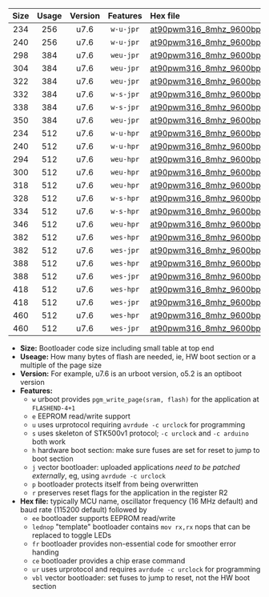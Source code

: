 |Size|Usage|Version|Features|Hex file|
|:-:|:-:|:-:|:-:|:--|
|234|256|u7.6|`w-u-jpr`|[at90pwm316_8mhz_9600bps_ur_vbl.hex](https://raw.githubusercontent.com/stefanrueger/urboot/main/at90pwm316_8mhz_9600bps_ur_vbl.hex)|
|240|256|u7.6|`w-u-jpr`|[at90pwm316_8mhz_9600bps_lednop_ur_vbl.hex](https://raw.githubusercontent.com/stefanrueger/urboot/main/at90pwm316_8mhz_9600bps_lednop_ur_vbl.hex)|
|298|384|u7.6|`weu-jpr`|[at90pwm316_8mhz_9600bps_ee_ur_vbl.hex](https://raw.githubusercontent.com/stefanrueger/urboot/main/at90pwm316_8mhz_9600bps_ee_ur_vbl.hex)|
|304|384|u7.6|`weu-jpr`|[at90pwm316_8mhz_9600bps_ee_lednop_ur_vbl.hex](https://raw.githubusercontent.com/stefanrueger/urboot/main/at90pwm316_8mhz_9600bps_ee_lednop_ur_vbl.hex)|
|322|384|u7.6|`weu-jpr`|[at90pwm316_8mhz_9600bps_ee_lednop_fr_ur_vbl.hex](https://raw.githubusercontent.com/stefanrueger/urboot/main/at90pwm316_8mhz_9600bps_ee_lednop_fr_ur_vbl.hex)|
|332|384|u7.6|`w-s-jpr`|[at90pwm316_8mhz_9600bps_vbl.hex](https://raw.githubusercontent.com/stefanrueger/urboot/main/at90pwm316_8mhz_9600bps_vbl.hex)|
|338|384|u7.6|`w-s-jpr`|[at90pwm316_8mhz_9600bps_lednop_vbl.hex](https://raw.githubusercontent.com/stefanrueger/urboot/main/at90pwm316_8mhz_9600bps_lednop_vbl.hex)|
|350|384|u7.6|`weu-jpr`|[at90pwm316_8mhz_9600bps_ee_lednop_fr_ce_ur_vbl.hex](https://raw.githubusercontent.com/stefanrueger/urboot/main/at90pwm316_8mhz_9600bps_ee_lednop_fr_ce_ur_vbl.hex)|
|234|512|u7.6|`w-u-hpr`|[at90pwm316_8mhz_9600bps_ur.hex](https://raw.githubusercontent.com/stefanrueger/urboot/main/at90pwm316_8mhz_9600bps_ur.hex)|
|240|512|u7.6|`w-u-hpr`|[at90pwm316_8mhz_9600bps_lednop_ur.hex](https://raw.githubusercontent.com/stefanrueger/urboot/main/at90pwm316_8mhz_9600bps_lednop_ur.hex)|
|294|512|u7.6|`weu-hpr`|[at90pwm316_8mhz_9600bps_ee_ur.hex](https://raw.githubusercontent.com/stefanrueger/urboot/main/at90pwm316_8mhz_9600bps_ee_ur.hex)|
|300|512|u7.6|`weu-hpr`|[at90pwm316_8mhz_9600bps_ee_lednop_ur.hex](https://raw.githubusercontent.com/stefanrueger/urboot/main/at90pwm316_8mhz_9600bps_ee_lednop_ur.hex)|
|318|512|u7.6|`weu-hpr`|[at90pwm316_8mhz_9600bps_ee_lednop_fr_ur.hex](https://raw.githubusercontent.com/stefanrueger/urboot/main/at90pwm316_8mhz_9600bps_ee_lednop_fr_ur.hex)|
|328|512|u7.6|`w-s-hpr`|[at90pwm316_8mhz_9600bps.hex](https://raw.githubusercontent.com/stefanrueger/urboot/main/at90pwm316_8mhz_9600bps.hex)|
|334|512|u7.6|`w-s-hpr`|[at90pwm316_8mhz_9600bps_lednop.hex](https://raw.githubusercontent.com/stefanrueger/urboot/main/at90pwm316_8mhz_9600bps_lednop.hex)|
|346|512|u7.6|`weu-hpr`|[at90pwm316_8mhz_9600bps_ee_lednop_fr_ce_ur.hex](https://raw.githubusercontent.com/stefanrueger/urboot/main/at90pwm316_8mhz_9600bps_ee_lednop_fr_ce_ur.hex)|
|382|512|u7.6|`wes-hpr`|[at90pwm316_8mhz_9600bps_ee.hex](https://raw.githubusercontent.com/stefanrueger/urboot/main/at90pwm316_8mhz_9600bps_ee.hex)|
|382|512|u7.6|`wes-jpr`|[at90pwm316_8mhz_9600bps_ee_vbl.hex](https://raw.githubusercontent.com/stefanrueger/urboot/main/at90pwm316_8mhz_9600bps_ee_vbl.hex)|
|388|512|u7.6|`wes-hpr`|[at90pwm316_8mhz_9600bps_ee_lednop.hex](https://raw.githubusercontent.com/stefanrueger/urboot/main/at90pwm316_8mhz_9600bps_ee_lednop.hex)|
|388|512|u7.6|`wes-jpr`|[at90pwm316_8mhz_9600bps_ee_lednop_vbl.hex](https://raw.githubusercontent.com/stefanrueger/urboot/main/at90pwm316_8mhz_9600bps_ee_lednop_vbl.hex)|
|418|512|u7.6|`wes-hpr`|[at90pwm316_8mhz_9600bps_ee_lednop_fr.hex](https://raw.githubusercontent.com/stefanrueger/urboot/main/at90pwm316_8mhz_9600bps_ee_lednop_fr.hex)|
|418|512|u7.6|`wes-jpr`|[at90pwm316_8mhz_9600bps_ee_lednop_fr_vbl.hex](https://raw.githubusercontent.com/stefanrueger/urboot/main/at90pwm316_8mhz_9600bps_ee_lednop_fr_vbl.hex)|
|460|512|u7.6|`wes-hpr`|[at90pwm316_8mhz_9600bps_ee_lednop_fr_ce.hex](https://raw.githubusercontent.com/stefanrueger/urboot/main/at90pwm316_8mhz_9600bps_ee_lednop_fr_ce.hex)|
|460|512|u7.6|`wes-jpr`|[at90pwm316_8mhz_9600bps_ee_lednop_fr_ce_vbl.hex](https://raw.githubusercontent.com/stefanrueger/urboot/main/at90pwm316_8mhz_9600bps_ee_lednop_fr_ce_vbl.hex)|

- **Size:** Bootloader code size including small table at top end
- **Useage:** How many bytes of flash are needed, ie, HW boot section or a multiple of the page size
- **Version:** For example, u7.6 is an urboot version, o5.2 is an optiboot version
- **Features:**
  + `w` urboot provides `pgm_write_page(sram, flash)` for the application at `FLASHEND-4+1`
  + `e` EEPROM read/write support
  + `u` uses urprotocol requiring `avrdude -c urclock` for programming
  + `s` uses skeleton of STK500v1 protocol; `-c urclock` and `-c arduino` both work
  + `h` hardware boot section: make sure fuses are set for reset to jump to boot section
  + `j` vector bootloader: uploaded applications *need to be patched externally*, eg, using `avrdude -c urclock`
  + `p` bootloader protects itself from being overwritten
  + `r` preserves reset flags for the application in the register R2
- **Hex file:** typically MCU name, oscillator frequency (16 MHz default) and baud rate (115200 default) followed by
  + `ee` bootloader supports EEPROM read/write
  + `lednop` "template" bootloader contains `mov rx,rx` nops that can be replaced to toggle LEDs
  + `fr` bootloader provides non-essential code for smoother error handing
  + `ce` bootloader provides a chip erase command
  + `ur` uses urprotocol and requires `avrdude -c urclock` for programming
  + `vbl` vector bootloader: set fuses to jump to reset, not the HW boot section

